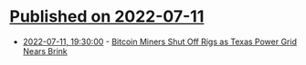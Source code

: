 # [Published on 2022-07-11](index.md)

* [2022-07-11, 19:30:00](https://slashdot.org/story/22/07/11/192224/bitcoin-miners-shut-off-rigs-as-texas-power-grid-nears-brink?utm_source=rss1.0mainlinkanon&utm_medium=feed) - [Bitcoin Miners Shut Off Rigs as Texas Power Grid Nears Brink](https://slashdot.org/story/22/07/11/192224/bitcoin-miners-shut-off-rigs-as-texas-power-grid-nears-brink?utm_source=rss1.0mainlinkanon&utm_medium=feed)
